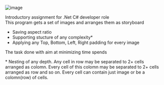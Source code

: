 ![image](https://github.com/CapSparkle/ImageTiles/assets/25351821/4eb53008-1f62-4516-b29a-8cdd7045de6f)

Introductory assignment for .Net C# developer role<br />
This program gets a set of images and arranges them as storyboard
- Saving aspect ratio 
- Supporting stucture of any complexity*
- Applying any Top, Bottom, Left, Right padding for every image

The task done with aim at minimizing time spends

\* Nesting of any depth. Any cell in row may be separated to 2+ cells arranged as colomn. Every cell of this colomn may be separated to 2+ cells arranged as row and so on. Every cell can contain just image or be a colomn(row) of cells.
